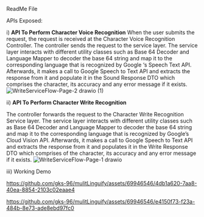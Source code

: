 ReadMe File 

APIs Exposed: 

i)  **API To Perform Character Voice Recognition**
When the user submits the request, the request is received at the Character Voice Recognition Controller. The controller sends the request to the service layer. The service layer interacts with different utility classes such as Base 64 Decoder and Language Mapper to decoder the base 64 string and map it to the corresponding language that is recognized by Google ‘s Speech Text API. Afterwards, it makes a call to Google Speech to Text API and extracts the response from it and populate it in the Sound Response DTO which comprises the character, its accuracy and any error message if it exists.
![WriteServiceFlow-Page-2 drawio (1)](https://github.com/gks-96/mulitLinguify/assets/69946546/e73e0168-7059-437f-be59-ed2bab93cbfc)



ii) **API To Perform Character Write Recognition**

The controller forwards the request to the Character Write Recognition Service layer. The service layer interacts with different utility classes such as Base 64 Decoder and Language Mapper to decoder the base 64 string and map it to the corresponding language that is recognized by Google’s Cloud Vision API. Afterwards, it makes a call to Google Speech to Text API and extracts the response from it and populates it in the Write Response DTO which comprises of the character, its accuracy and any error message if it exists.
![WriteServiceFlow-Page-1 drawio](https://github.com/gks-96/mulitLinguify/assets/69946546/c321844e-3ee4-4c22-a1b5-f3c7a00cc44e)


iii) Working Demo


https://github.com/gks-96/mulitLinguify/assets/69946546/4db1a620-7aa8-40ea-8854-2103c02eaae4



https://github.com/gks-96/mulitLinguify/assets/69946546/e4150f73-f23a-484b-8e73-ade8ebd97fc0

